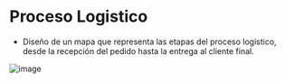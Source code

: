 # Proceso Logistico
- Diseño de un mapa que representa las etapas del proceso logístico, desde la recepción del pedido hasta la entrega al cliente final.

![image](https://github.com/user-attachments/assets/36c52056-39c8-414e-aed1-e8e222aff4e5)

